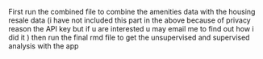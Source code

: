 First run the combined file to combine the amenities data with the housing resale data (i have not included this part in the above because of privacy reason the API key but if u are interested u may email me to find out how i did it )
then run the final rmd file to get the unsupervised and supervised analysis with the app 
